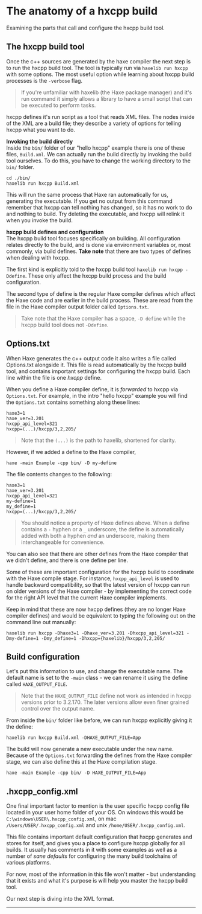 # The anatomy of a hxcpp build

Examining the parts that call and configure the hxcpp build tool.

## The hxcpp build tool

Once the c++ sources are generated by the haxe compiler the next step is to run the hxcpp build tool. The tool is typically run via `haxelib run hxcpp` with some options. The most useful option while learning about hxcpp build processes is the `-verbose` flag.

> If you're unfamiliar with haxelib (the Haxe package manager) and it's run command it simply allows a library to have a small script that can be executed to perform tasks.

hxcpp defines it's run script as a tool that reads XML files. The nodes inside of the XML are a build file; they describe a variety of options for telling hxcpp what you want to do.

**Invoking the build directly**   
Inside the `bin/` folder of our "hello hxcpp" example there is one of these files, `Build.xml`. We can actually run the build directly by invoking the build tool ourselves. To do this, you have to change the working directory to the `bin/` folder.

`cd ./bin/`   
`haxelib run hxcpp Build.xml`

This will run the same process that Haxe ran automatically for us, generating the executable. If you get no output from this command remember that hxcpp can tell nothing has changed, so it has no work to do and nothing to build. Try deleting the executable, and hxcpp will relink it when you invoke the build.

**hxcpp build defines and configuration**   
The hxcpp build tool focuses specifically on building. All configuration relates directly to the build, and is done via environment variables or, most commonly, via build defines. **Take note** that there are two types of defines when dealing with hxcpp.

The first kind is explicitly told to the hxcpp build tool `haxelib run hxcpp -Ddefine`. These only affect the hxcpp build process and the build configuration.

The second type of define is the regular Haxe compiler defines which affect the Haxe code and are earlier in the build process. These are read from the file in the Haxe compiler output folder called `Options.txt`.

>Take note that the Haxe compiler has a space, `-D define` while the hxcpp build tool does not `-Ddefine`.


## Options.txt

When Haxe generates the c++ output code it also writes a file called Options.txt alongside it. This file is read automatically by the hxcpp build tool, and contains important settings for configuring the hxcpp build. Each line within the file is one _hxcpp_ define.

When you define a Haxe compiler define, it is _forwarded_ to hxcpp  via `Options.txt`. For example, in the intro "hello hxcpp" example you will find the `Options.txt` contains something along these lines:

```
haxe3=1
haxe_ver=3.201
hxcpp_api_level=321
hxcpp=(...)/hxcpp/3,2,205/
```

>Note that the `(...)` is the path to haxelib, shortened for clarity.

However, if we added a define to the Haxe compiler,

`haxe -main Example -cpp bin/ -D my-define`

The file contents changes to the following:

```
haxe3=1
haxe_ver=3.201
hxcpp_api_level=321
my-define=1
my_define=1
hxcpp=(...)/hxcpp/3,2,205/
```

> You should notice a property of Haxe defines above. When a define contains a `-` hyphen or a `_` underscore, the define is automatically added with both a hyphen _and_ an underscore, making them interchangeable for convenience.

You can also see that there are other defines from the Haxe compiler that we didn't define, and there is one define per line.

Some of these are important configuration for the hxcpp build to coordinate with the Haxe compile stage. For instance, `hxcpp_api_level` is used to handle backward compatibility, so that the latest version of hxcpp can run on older versions of the Haxe compiler - by implementing the correct code for the right API level that the current Haxe compiler implements.

Keep in mind that these are now hxcpp defines (they are no longer Haxe compiler defines) and would be equivalent to typing the following out on the command line out manually:

`haxelib run hxcpp -Dhaxe3=1 -Dhaxe_ver=3.201 -Dhxcpp_api_level=321 -Dmy-define=1 -Dmy_define=1 -Dhxcpp={haxelib}/hxcpp/3,2,205/`

## Build configuration

Let's put this information to use, and change the executable name. The default name is set to the `-main` class - we can rename it using the define called `HAXE_OUTPUT_FILE`.

> Note that the `HAXE_OUTPUT_FILE` define not work as intended in hxcpp versions prior to 3.2.170. The later versions allow even finer grained control over the output name.

From inside the `bin/` folder like before, we can run hxcpp explicitly giving it the define:

`haxelib run hxcpp Build.xml -DHAXE_OUTPUT_FILE=App`

The build will now generate a new executable under the new name. Because of the `Options.txt` forwarding the defines from the Haxe compiler stage, we can also define this at the Haxe compilation stage.

`haxe -main Example -cpp bin/ -D HAXE_OUTPUT_FILE=App`

## .hxcpp_config.xml

One final important factor to mention is the user specific hxcpp config file located in your user home folder of your OS. On windows this would be `C:\windows\USER\.hxcpp_config.xml`, on mac `/Users/USER/.hxcpp_config.xml` and unix `/home/USER/.hxcpp_config.xml`.

This file contains important default configuration that hxcpp generates and stores for itself, and gives you a place to configure hxcpp globally for all builds. It usually has comments in it with some examples as well as a number of _sane defaults_ for configuring the many build toolchains of various platforms.

For now, most of the information in this file won't matter - but understanding that it exists and what it's purpose is will help you master the hxcpp build tool.

Our next step is diving into the XML format.

---

